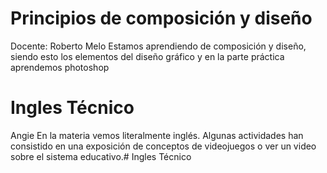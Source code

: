 # Principios de composición y diseño
Docente: Roberto Melo 
Estamos aprendiendo de composición y diseño, siendo esto los elementos del diseño gráfico y en la parte práctica aprendemos photoshop
# Ingles Técnico
Angie
En la materia vemos literalmente inglés. Algunas actividades han consistido en una exposición de conceptos de videojuegos o ver un video sobre el sistema educativo.# Ingles Técnico

